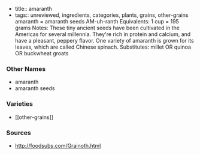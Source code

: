 - title:: amaranth
- tags:: unreviewed, ingredients, categories, plants, grains, other-grains
amaranth = amaranth seeds AM-uh-ranth Equivalents: 1 cup = 195 grams Notes: These tiny ancient seeds have been cultivated in the Americas for several millennia. They're rich in protein and calcium, and have a pleasant, peppery flavor. One variety of amaranth is grown for its leaves, which are called Chinese spinach. Substitutes: millet OR quinoa OR buckwheat groats

### Other Names

* amaranth
* amaranth seeds

### Varieties

* [[other-grains]]

### Sources
* http://foodsubs.com/Grainoth.html
